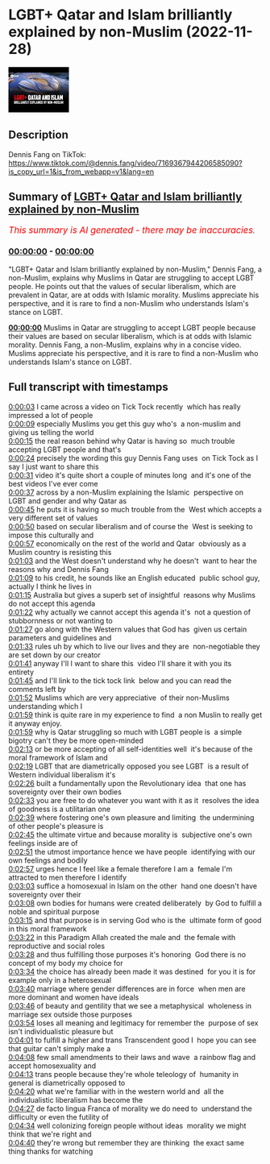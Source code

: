 # LGBT+ Qatar and Islam brilliantly explained by non-Muslim (2022-11-28)

![alt LGBT+ Qatar and Islam brilliantly explained by non-Muslim](0RLpcXt7M2g.jpg "LGBT+ Qatar and Islam brilliantly explained by non-Muslim")

## Description

Dennis Fang on TikTok:
https://www.tiktok.com/@dennis.fang/video/7169367944206585090?is_copy_url=1&is_from_webapp=v1&lang=en

## Summary of [LGBT+ Qatar and Islam brilliantly explained by non-Muslim](https://www.youtube.com/watch?v=0RLpcXt7M2g)


*<span style="color:red; font-size:125%">This summary is AI generated - there may be inaccuracies</span>. [](/)*

### [00:00:00](https://www.youtube.com/watch?v=0RLpcXt7M2g&t=0) - [00:00:00](https://www.youtube.com/watch?v=0RLpcXt7M2g&t=0)

"LGBT+ Qatar and Islam brilliantly explained by non-Muslim," Dennis Fang, a non-Muslim, explains why Muslims in Qatar are struggling to accept LGBT people. He points out that the values of secular liberalism, which are prevalent in Qatar, are at odds with Islamic morality. Muslims appreciate his perspective, and it is rare to find a non-Muslim who understands Islam's stance on LGBT.

**[00:00:00](https://www.youtube.com/watch?v=0RLpcXt7M2g&t=0)** Muslims in Qatar are struggling to accept LGBT people because their values are based on secular liberalism, which is at odds with Islamic morality. Dennis Fang, a non-Muslim, explains why in a concise video. Muslims appreciate his perspective, and it is rare to find a non-Muslim who understands Islam's stance on LGBT.

## Full transcript with timestamps

[0:00:03](https://youtu.be/0RLpcXt7M2g?t=3) I came across a video on Tick Tock recently 
which has really impressed a lot of people    
[0:00:09](https://youtu.be/0RLpcXt7M2g?t=9) especially Muslims you get this guy who's 
a non-muslim and giving us telling the world    
[0:00:15](https://youtu.be/0RLpcXt7M2g?t=15) the real reason behind why Qatar is having so 
much trouble accepting LGBT people and that's    
[0:00:24](https://youtu.be/0RLpcXt7M2g?t=24) precisely the wording this guy Dennis Fang uses  on Tick Tock as I say I just want to share this    
[0:00:31](https://youtu.be/0RLpcXt7M2g?t=31) video it's quite short a couple of minutes long 
and it's one of the best videos I've ever come    
[0:00:37](https://youtu.be/0RLpcXt7M2g?t=37) across by a non-Muslim explaining the Islamic 
perspective on LGBT and gender and why Qatar as    
[0:00:45](https://youtu.be/0RLpcXt7M2g?t=45) he puts it is having so much trouble from the 
West which accepts a very different set of values    
[0:00:50](https://youtu.be/0RLpcXt7M2g?t=50) based on secular liberalism and of course the 
West is seeking to impose this culturally and    
[0:00:57](https://youtu.be/0RLpcXt7M2g?t=57) economically on the rest of the world and Qatar 
obviously as a Muslim country is resisting this    
[0:01:03](https://youtu.be/0RLpcXt7M2g?t=63) and the West doesn't understand why he doesn't 
want to hear the reasons why and Dennis Fang    
[0:01:09](https://youtu.be/0RLpcXt7M2g?t=69) to his credit, he sounds like an English educated 
public school guy, actually I think he lives in    
[0:01:15](https://youtu.be/0RLpcXt7M2g?t=75) Australia but gives a superb set of insightful 
reasons why Muslims do not accept this agenda    
[0:01:22](https://youtu.be/0RLpcXt7M2g?t=82) why actually we cannot accept this agenda it's 
not a question of stubbornness or not wanting to    
[0:01:27](https://youtu.be/0RLpcXt7M2g?t=87) go along with the Western values that God has 
given us certain parameters and guidelines and    
[0:01:33](https://youtu.be/0RLpcXt7M2g?t=93) rules uh by which to live our lives and they are 
non-negotiable they are set down by our creator    
[0:01:41](https://youtu.be/0RLpcXt7M2g?t=101) anyway I'll I want to share this 
video I'll share it with you its entirety    
[0:01:45](https://youtu.be/0RLpcXt7M2g?t=105) and I'll link to the tick tock  link 
below and you can read the comments left by    
[0:01:52](https://youtu.be/0RLpcXt7M2g?t=112) Muslims which are very appreciative 
of their non-Muslims understanding which I    
[0:01:59](https://youtu.be/0RLpcXt7M2g?t=119) think is quite rare in my experience to find 
a non Muslin to really get it anyway enjoy.  
[0:01:59](https://youtu.be/0RLpcXt7M2g?t=119) why is Qatar struggling so much with LGBT people is 
a simple bigotry can't they be more open-minded    
[0:02:13](https://youtu.be/0RLpcXt7M2g?t=133) or be more accepting of all self-identities well 
it's because of the moral framework of Islam and    
[0:02:19](https://youtu.be/0RLpcXt7M2g?t=139) LGBT that are diametrically opposed you see LGBT 
is a result of Western individual liberalism it's    
[0:02:26](https://youtu.be/0RLpcXt7M2g?t=146) built a fundamentally upon the Revolutionary idea 
that one has sovereignty over their own bodies    
[0:02:33](https://youtu.be/0RLpcXt7M2g?t=153) you are free to do whatever you want with it as it 
resolves the idea of goodness is a utilitarian one    
[0:02:39](https://youtu.be/0RLpcXt7M2g?t=159) where fostering one's own pleasure and limiting 
the undermining of other people's pleasure is    
[0:02:45](https://youtu.be/0RLpcXt7M2g?t=165) the ultimate virtue and because morality is 
subjective one's own feelings inside are of    
[0:02:51](https://youtu.be/0RLpcXt7M2g?t=171) the utmost importance hence we have people 
identifying with our own feelings and bodily    
[0:02:57](https://youtu.be/0RLpcXt7M2g?t=177) urges hence I feel like a female therefore I am a 
female I'm attracted to men therefore I identify    
[0:03:03](https://youtu.be/0RLpcXt7M2g?t=183) suffice a homosexual in Islam on the other 
hand one doesn't have sovereignty over their    
[0:03:08](https://youtu.be/0RLpcXt7M2g?t=188) own bodies for humans were created deliberately 
by God to fulfill a noble and spiritual purpose    
[0:03:15](https://youtu.be/0RLpcXt7M2g?t=195) and that purpose is in serving God who is the 
ultimate form of good in this moral framework    
[0:03:22](https://youtu.be/0RLpcXt7M2g?t=202) in this Paradigm Allah created the male and 
the female with reproductive and social roles    
[0:03:28](https://youtu.be/0RLpcXt7M2g?t=208) and thus fulfilling those purposes it's honoring 
God there is no concept of my body my choice for    
[0:03:34](https://youtu.be/0RLpcXt7M2g?t=214) the choice has already been made it was destined 
for you it is for example only in a heterosexual    
[0:03:40](https://youtu.be/0RLpcXt7M2g?t=220) marriage where gender differences are in force 
when men are more dominant and women have ideals    
[0:03:46](https://youtu.be/0RLpcXt7M2g?t=226) of beauty and gentility that we see a metaphysical 
wholeness in marriage sex outside those purposes    
[0:03:54](https://youtu.be/0RLpcXt7M2g?t=234) loses all meaning and legitimacy for remember the 
purpose of sex isn't individualistic pleasure but    
[0:04:01](https://youtu.be/0RLpcXt7M2g?t=241) to fulfill a higher and trans Transcendent good I 
hope you can see that guitar can't simply make a    
[0:04:08](https://youtu.be/0RLpcXt7M2g?t=248) few small amendments to their laws and wave 
a rainbow flag and accept homosexuality and    
[0:04:13](https://youtu.be/0RLpcXt7M2g?t=253) trans people because they're whole teleology of 
humanity in general is diametrically opposed to    
[0:04:20](https://youtu.be/0RLpcXt7M2g?t=260) what we're familiar with in the western world and 
all the individualistic liberalism has become the    
[0:04:27](https://youtu.be/0RLpcXt7M2g?t=267) de facto lingua Franca of morality we do need to 
understand the difficulty or even the futility of    
[0:04:34](https://youtu.be/0RLpcXt7M2g?t=274) well colonizing foreign people without ideas 
morality we might think that we're right and    
[0:04:40](https://youtu.be/0RLpcXt7M2g?t=280) they're wrong but remember they are thinking 
the exact same thing thanks for watching  
